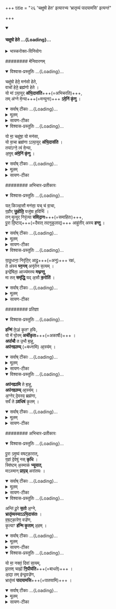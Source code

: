 +++
title = "२६ 'चक्षुषो हेत' इत्यारभ्य ‘भ्रातृव्यं पादयामसि' इत्यन्तं"

+++

<div class="js_include" includetitle="false" newlevelforh1="4" unfilled url="/vedAH_yajuH/taittirIyam/brAhmaNam/sarva-prastutiH/2/4/2_01-09_chaxuSho_hete">
<details open><summary><h4>चक्षुषो हेते ...{Loading}...</h4></summary>
<details><summary>भास्करोक्त-विनियोगः</summary>

1अभिचारेष्ट्यां 'अग्रये यविष्ठाय' इत्यादौ उपहोमाः - चक्षुषो हेत इति बृहतीप्रकारः ॥ 
</details>


######## मेनिवारणम्

<div class="js_include" newlevelforh1="4" none="" title="विश्वास-प्रस्तुतिः" unfilled="" url="/vedAH_yajuH/taittirIyam/brAhmaNam/Rk/vishvAsa-prastutiH/2/4/2_01-09_chaxuSho_hete/02_chaxuSho_hete.md">
<details open><summary><h8>विश्वास-प्रस्तुतिः ...{Loading}...</h8></summary>

चक्षु॑षो हेते॒ मन॑सो हेते,  
वाचो॑ हेते॒ ब्रह्म॑णो हेते ।  
यो मा॑ ऽघा॒युर् **अ॑भि॒दास॑ति**+++(=अभिचरति)+++,  
तम् अ॑ग्ने मे॒न्या+++(=मन्युना)+++ **ऽमे॒निं कृ॑णु** ।
</details>
</div>
<div class="js_include" newlevelforh1="4" none="" title="सर्वाष् टीकाः" unfilled="" url="/vedAH_yajuH/taittirIyam/brAhmaNam/Rk/sarvASh_TIkAH/2/4/2_01-09_chaxuSho_hete/02_chaxuSho_hete.md">
<details open><summary><h8>सर्वाष् टीकाः ...{Loading}...</h8></summary>
<details><summary>मूलम्</summary>

चख्षु॑षो हेते॒ मन॑सो हेते ।
वाचो॑ हेते॒ ब्रह्म॑णो हेते ।
यो मा॑ऽघा॒युर॑भि॒दास॑ति ।
तम॑ग्ने मे॒न्या मे॒निङ्कृ॑णु ।
</details>
<details><summary>सायण-टीका</summary>

चक्षुरादीनां ज्ञानेन्द्रियाणां शत्रुसंबन्धिनां हे! हेते! विनाशहेतो! मनसस्चान्तःकरणस्य हेते! वागादीनां च कर्मेन्द्रियाणां हेते! ब्रह्मणो मन्त्रस्य कर्मणो वा हेते! यो मामघायुः अघं पापं वधादिकं ममेच्छन् 'छन्दसि परेच्छायामपि' इति क्यच् । 'अश्वाघस्स्यात्' इत्यात्वम् । अभिदासति क्षपयति 'दमु उपक्षये' वर्णविकारश्छान्दसः । हे! अग्ने! तदीयचक्षुरादिविनाशक! तं मेन्या वज्ज्रेणायुधेन अमेनिं अशरीरं कृणु कुरु । अमनस्कमित्येके । मारयेति यावत् ॥
</details>
</details>
</div>
<div class="js_include" newlevelforh1="4" none="" title="विश्वास-प्रस्तुतिः" unfilled="" url="/vedAH_yajuH/taittirIyam/brAhmaNam/Rk/vishvAsa-prastutiH/2/4/2_01-09_chaxuSho_hete/05_yo_mA.md">
<details open><summary><h8>विश्वास-प्रस्तुतिः ...{Loading}...</h8></summary>

यो मा॒ चक्षु॑षा॒ यो मन॑सा,  
यो वा॒चा ब्रह्म॑णा ऽऽघा॒युर् **अ॑भि॒दास॑ति** ।  
तया॑ऽग्ने॒ त्वं मे॒न्या,   
अ॒मुम् **अ॑मे॒निं कृ॑णु** ।
</details>
</div>
<div class="js_include" newlevelforh1="4" none="" title="सर्वाष् टीकाः" unfilled="" url="/vedAH_yajuH/taittirIyam/brAhmaNam/Rk/sarvASh_TIkAH/2/4/2_01-09_chaxuSho_hete/05_yo_mA.md">
<details open><summary><h8>सर्वाष् टीकाः ...{Loading}...</h8></summary>
<details><summary>मूलम्</summary>

यो मा॒ चख्षु॑षा॒ यो मन॑सा ।
यो वा॒चा ब्रह्म॑णाऽघा॒युर॑भि॒दास॑ति ।
तया᳚ऽग्ने॒ त्वम्मे॒न्या ।
अ॒मुम॑मे॒निङ्कृ॑णु ।
</details>
<details><summary>सायण-टीका</summary>

2यो मेति बृहतीविशेषः ॥ यो मां चक्षुरादिना अघायुः चक्षुरादिविनाशरूपं ममेच्छन् मामभिदासति अमुं अमुकशर्माणं मेन्या तया अमेनिं कृणु हे! अग्ने! ॥
</details>
</details>
</div>





######## अभिचार-प्रतीकारः

<div class="js_include" newlevelforh1="4" none="" title="विश्वास-प्रस्तुतिः" unfilled="" url="/vedAH_yajuH/taittirIyam/brAhmaNam/Rk/vishvAsa-prastutiH/2/4/2_01-09_chaxuSho_hete/08_yat_kinchAsau.md">
<details open><summary><h8>विश्वास-प्रस्तुतिः ...{Loading}...</h8></summary>

यत् किञ्चा॒सौ मन॑सा॒ यच् च॑ वा॒चा,  
य॒ज्ञैर् **जु॒होति॒** यजु॑षा ह॒विर्भिः॑ ।  
तन् मृ॒त्युर् निरृ॑त्या **संविदा॒नः**+++(=समाहितः)+++,   
पु॒रा दि॒ष्टाद्+++(=दैवात् तदनुकूलाद्)+++ आहु॑तीर् अस्य **हन्तु** ।
</details>
</div>
<div class="js_include" newlevelforh1="4" none="" title="सर्वाष् टीकाः" unfilled="" url="/vedAH_yajuH/taittirIyam/brAhmaNam/Rk/sarvASh_TIkAH/2/4/2_01-09_chaxuSho_hete/08_yat_kinchAsau.md">
<details open><summary><h8>सर्वाष् टीकाः ...{Loading}...</h8></summary>
<details><summary>मूलम्</summary>

यत्किञ्चा॒सौ मन॑सा॒ यच्च॑ वा॒चा ।
य॒ज्ञैर्जु॒होति॒ यजु॑षा ह॒विर्भिः॑ ॥12॥  
तन्मृ॒त्युर्निर्ऋ॑त्या सव्ँ विदा॒नः ।
पु॒रादि॒ष्टादाहु॑तीरस्य हन्तु ।
</details>
<details><summary>सायण-टीका</summary>

3यत्किंचेति त्रिष्टुप् ॥ असौ अमुकनामा मम मरणार्थं यत्किंचिन्मनसा वाचा च यज्ञैर्जुहोति हविर्भिस्माधनैः, तत् तदा अस्य आहुतीर्हन्तु मृत्युः । निर्ऋत्या कृच्छ्रवत्या संविदानः ऐकमत्यं गतः आदिष्टात्पुरा प्रागेव देवतादेशात् प्रागेव हन्तु उत्तरकाले हन्तुमशक्यत्वात् ॥
</details>
</details>
</div>
<div class="js_include" newlevelforh1="4" none="" title="विश्वास-प्रस्तुतिः" unfilled="" url="/vedAH_yajuH/taittirIyam/brAhmaNam/Rk/vishvAsa-prastutiH/2/4/2_01-09_chaxuSho_hete/11_yAtudhAnA_nirRtir.md">
<details open><summary><h8>विश्वास-प्रस्तुतिः ...{Loading}...</h8></summary>

या॒तु॒धाना॒ निरृ॑ति॒र् आदु॒+++(=अनु)+++ रक्षः॑,  
ते अ॑स्य **घ्न॒न्त्व्** अनृ॑तेन स॒त्यम् ।  
इन्द्रे॑षिता॒ आज्य॑मस्य **मथ्नन्तु**,  
मा तत् **समृ॑द्धि॒** यद् अ॒सौ **क॒रोति॑** ।
</details>
</div>
<div class="js_include" newlevelforh1="4" none="" title="सर्वाष् टीकाः" unfilled="" url="/vedAH_yajuH/taittirIyam/brAhmaNam/Rk/sarvASh_TIkAH/2/4/2_01-09_chaxuSho_hete/11_yAtudhAnA_nirRtir.md">
<details open><summary><h8>सर्वाष् टीकाः ...{Loading}...</h8></summary>
<details><summary>मूलम्</summary>

या॒तु॒धाना॒ निर्ऋ॑ति॒रादु॒रख्षः॑ ।
ते अ॑स्य घ्न॒न्त्वनृ॑तेन स॒त्यम् ।
इन्द्रे॑षिता॒ आज्य॑मस्य मथ्नन्तु ।
मा तथ्समृ॑द्धि॒ यद॒सौ क॒रोति॑ ।
</details>
<details><summary>सायण-टीका</summary>

4यातुधाना इति त्रिष्टुप् ॥ दक्षिणादिग्वासिनी निर्ऋतिरुक्ता । रक्षः प्रसिद्धम् । ते यज्ञविद्वेषिणः सर्वे अस्य मदीयस्य शत्रोः सत्यं यागफलं आदु अनन्तरमेव घ्नन्तु अनृतेन विपरीतसाधनेन । पुंसश्शेषश्छान्दसः । किंच ते सर्वेऽपि इन्द्रेषिता इन्द्रेण प्रेषिताः आज्यं आज्यादिकं हविः मथ्नन्तु । मा तत्समृद्धि तत्कर्म संगतर्द्धिकं समृद्धं मा भूत् । यदसौ यज्ञशर्मा करोति साधयति । यद्वा - तत्कर्म मा समृद्धिं यत्करोति कर्म अमुकः । च्लेः वर्णविकारः ॥
</details>
</details>
</div>





######## प्रतिज्ञा

<div class="js_include" newlevelforh1="4" none="" title="विश्वास-प्रस्तुतिः" unfilled="" url="/vedAH_yajuH/taittirIyam/brAhmaNam/Rk/vishvAsa-prastutiH/2/4/2_01-09_chaxuSho_hete/14_hanmi_te-ham.md">
<details open><summary><h8>विश्वास-प्रस्तुतिः ...{Loading}...</h8></summary>

**हन्मि॑** ते॒ऽहं  कृ॒तꣳ ह॒विः,  
यो मे॑ घो॒रम् **अची॑कृतः**+++(=अकार्षीः)+++ ।  
**अपां॑चौ** त उ॒भौ बा॒हू,  
**अप॑नह्याम्य्** (=बध्नामि) आ॒स्य॑म् ।
</details>
</div>
<div class="js_include" newlevelforh1="4" none="" title="सर्वाष् टीकाः" unfilled="" url="/vedAH_yajuH/taittirIyam/brAhmaNam/Rk/sarvASh_TIkAH/2/4/2_01-09_chaxuSho_hete/14_hanmi_te-ham.md">
<details open><summary><h8>सर्वाष् टीकाः ...{Loading}...</h8></summary>
<details><summary>मूलम्</summary>

हन्मि॑ ते॒ऽहङ्कृ॒तꣳ ह॒विः ।
यो मे॑ घो॒रमची॑कृतः ।
अपा᳚ञ्चौ त उ॒भौ बा॒हू ।
अप॑नह्याम्या॒स्य᳚म् ॥13॥
</details>
<details><summary>सायण-टीका</summary>

5हन्मि त इत्याद्या अनुष्टुभः ॥ शत्रो! त्वदीयं कृतं हविः अहं हन्मि नाशयामि यस्त्वं मे घोरं क्रूरं आयुरादिकं अचीकृतः कृन्तासि । 'कृती छेदने' । किंच तव ते उभावपि बाहू अपाञ्चौ अपगतौ आस्यं च अपनह्यामि ॥
</details>
</details>
</div>
<div class="js_include" newlevelforh1="4" none="" title="विश्वास-प्रस्तुतिः" unfilled="" url="/vedAH_yajuH/taittirIyam/brAhmaNam/Rk/vishvAsa-prastutiH/2/4/2_01-09_chaxuSho_hete/17_apanahyAmi_te.md">
<details open><summary><h8>विश्वास-प्रस्तुतिः ...{Loading}...</h8></summary>

**अप॑नह्यामि** ते बा॒हू,  
**अप॑नह्याम्य्** आ॒स्य॑म् ।  
अ॒ग्नेर् दे॒वस्य॒ ब्रह्म॑णा,  
सर्वं॑ ते **ऽवधिषं** कृ॒तम् ।
</details>
</div>
<div class="js_include" newlevelforh1="4" none="" title="सर्वाष् टीकाः" unfilled="" url="/vedAH_yajuH/taittirIyam/brAhmaNam/Rk/sarvASh_TIkAH/2/4/2_01-09_chaxuSho_hete/17_apanahyAmi_te.md">
<details open><summary><h8>सर्वाष् टीकाः ...{Loading}...</h8></summary>
<details><summary>मूलम्</summary>

अप॑नह्यामि ते बा॒हू ।
अप॑नह्याम्या॒स्य᳚म् ।
अ॒ग्नेर्दे॒वस्य॒ ब्रह्म॑णा ।
सर्व॑न्तेऽवधिषङ्कृ॒तम् ।
</details>
<details><summary>सायण-टीका</summary>

6अपनह्यामीत्याद्यर्धर्चो गतः । अग्नेर्देवस्य दीप्तिमतः ब्रह्मणा तेजसा कर्मणा वा ते त्वदीयं कृतं सर्वमपि कर्म अवधिषं हतवानेवास्मि ॥
</details>
</details>
</div>





######## अभिचार-प्रतीकारः

<div class="js_include" newlevelforh1="4" none="" title="विश्वास-प्रस्तुतिः" unfilled="" url="/vedAH_yajuH/taittirIyam/brAhmaNam/Rk/vishvAsa-prastutiH/2/4/2_01-09_chaxuSho_hete/20_purA.amuShya.md">
<details open><summary><h8>विश्वास-प्रस्तुतिः ...{Loading}...</h8></summary>

पु॒रा ऽमुष्य॑ वषट्का॒रात्,  
य॒ज्ञं दे॒वेषु॑ नस् **कृधि** ।  
स्वि॑ष्टम् अ॒स्माकं॑ **भ्यूयात्**,  
माऽस्मान् **प्राप॒न्न्** अरा॑तयः ।
</details>
</div>
<div class="js_include" newlevelforh1="4" none="" title="सर्वाष् टीकाः" unfilled="" url="/vedAH_yajuH/taittirIyam/brAhmaNam/Rk/sarvASh_TIkAH/2/4/2_01-09_chaxuSho_hete/20_purA.amuShya.md">
<details open><summary><h8>सर्वाष् टीकाः ...{Loading}...</h8></summary>
<details><summary>मूलम्</summary>

पु॒राऽमुष्य॑ वषट्का॒रात् ।
य॒ज्ञन्दे॒वेषु॑ नस्कृधि ।
स्वि॑ष्टम॒स्माक॑म्भूयात् ।
माऽस्मान्प्राप॒न्नरा॑तयः ।
</details>
<details><summary>सायण-टीका</summary>

7पुराऽमुष्येति ॥ अमुष्य यज्ञशर्मणो वषट्कारात्पुरैव अस्माकं यज्ञं देवेषु कृधि कुरु स्थापय । अस्य यज्ञः छिनत्तु । अस्माकं स्विष्टं भूयात् । अस्मान् मा प्रापन् अप्राप्यैव विनश्यन्तु ॥
</details>
</details>
</div>
<div class="js_include" newlevelforh1="4" none="" title="विश्वास-प्रस्तुतिः" unfilled="" url="/vedAH_yajuH/taittirIyam/brAhmaNam/Rk/vishvAsa-prastutiH/2/4/2_01-09_chaxuSho_hete/23_anti_dUre.md">
<details open><summary><h8>विश्वास-प्रस्तुतिः ...{Loading}...</h8></summary>

अन्ति॑ दू॒रे **स॒तो** अ॒ग्ने,  
**भ्रातृ॑व्यस्याऽऽभि॒दास॑तः** ।  
व॒ष॒ट्का॒रेण॒ वज्रे॑ण,  
कृ॒त्याꣳ **ह॑न्मि कृ॒ताम्** अ॒हम् ।
</details>
</div>
<div class="js_include" newlevelforh1="4" none="" title="सर्वाष् टीकाः" unfilled="" url="/vedAH_yajuH/taittirIyam/brAhmaNam/Rk/sarvASh_TIkAH/2/4/2_01-09_chaxuSho_hete/23_anti_dUre.md">
<details open><summary><h8>सर्वाष् टीकाः ...{Loading}...</h8></summary>
<details><summary>मूलम्</summary>

अन्ति॑ दू॒रे स॒तो अ॑ग्ने ।
भ्रातृ॑व्यस्याभि॒दास॑तः ॥14॥  
व॒ष॒ट्का॒रेण॒ वज्रे॑ण ।
कृ॒त्याꣳ ह॑न्मि कृ॒ताम॒हम् ।
</details>
<details><summary>सायण-टीका</summary>

8अन्ति दूर इत्यादि ॥ अन्तिके दूरे वा सतः भ्रातृव्यस्य शत्रोः 'कादिलोपो बहुलम्' इत्यन्तिकस्य लोपः । अभिदासतः मामुपक्षयितुं प्रवृत्तस्य संबन्धिनीं तेन कृतां कृत्यां वज्रस्थानीयेन वषट्कारेण अहं हन्मि त्वत्प्रसादात् ॥
</details>
</details>
</div>
<div class="js_include" newlevelforh1="4" none="" title="विश्वास-प्रस्तुतिः" unfilled="" url="/vedAH_yajuH/taittirIyam/brAhmaNam/Rk/vishvAsa-prastutiH/2/4/2_01-09_chaxuSho_hete/26_yo_mA.md">
<details open><summary><h8>विश्वास-प्रस्तुतिः ...{Loading}...</h8></summary>

यो मा॒ नक्तं॒ दिवा॑ सा॒यम्,  
प्रा॒तश् चाह्नो॑ **नि॒पीय॑ति**+++(=बाधते)+++ ।  
अ॒द्या तम् इ॑न्द्र॒वज्रे॑ण,  
भ्रातृ॑व्यं **पादयामसि**+++(=पातयामि)+++ ।
</details>
</div>
<div class="js_include" newlevelforh1="4" none="" title="सर्वाष् टीकाः" unfilled="" url="/vedAH_yajuH/taittirIyam/brAhmaNam/Rk/sarvASh_TIkAH/2/4/2_01-09_chaxuSho_hete/26_yo_mA.md">
<details open><summary><h8>सर्वाष् टीकाः ...{Loading}...</h8></summary>
<details><summary>मूलम्</summary>

यो मा॒ नक्त॒न्दिवा॑ सा॒यम् ।
प्रा॒तश्चाह्नो॑ नि॒पीय॑ति ।
अ॒द्या तमि॑न्द्र॒ वज्रे॑ण ।
भातृ॑व्यम्पादयामसि ।
</details>
<details><summary>सायण-टीका</summary>

9यो मा नक्तमिति ॥ नक्तं दिवा च अह्नोपि सायं प्रातश्च अविरतं यो मां निपीयति नियमेन पिबति शोषयति अद्य अस्मिन् कर्मणि अप्रतिहतशक्त्या तं भ्रातृव्यं पादयामसि गमयामः मनुष्यलोकात् हे! इन्द्र! त्वत्प्रसादात् ॥
</details>
</details>
</div>
</details>
</div>
